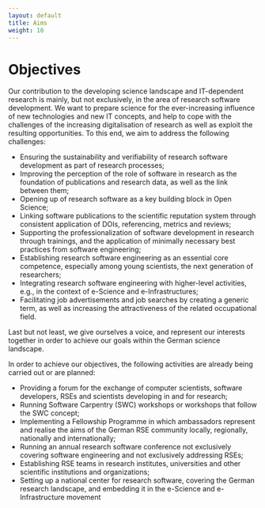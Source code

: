 ```yaml
---
layout: default
title: Aims
weight: 10
---        
```


# Objectives

Our contribution to the developing science landscape and IT-dependent research 
is mainly, but not exclusively, in the area of research software development. We want 
to prepare science for the ever-increasing influence of new technologies and new 
IT concepts, and help to cope with the challenges of the increasing digitalisation 
of research as well as exploit the resulting opportunities. To this end, we aim to 
address the following challenges:

- Ensuring the sustainability and verifiability of research software 
development as part of research processes;
- Improving the perception of the role of software in research as the 
foundation of publications and research data, as well as the link between them;
- Opening up of research software as a key building block in Open Science;
- Linking software publications to the scientific reputation system through 
consistent application of DOIs, referencing, metrics and reviews;
- Supporting the professionalization of software development in research 
through trainings, and the application of minimally necessary best practices 
from software engineering;
- Establishing research software engineering as an essential core competence, 
especially among young scientists, the next generation of researchers;
- Integrating research software engineering with higher-level activities, 
e.g., in the context of e-Science and e-Infrastructures;
- Facilitating job advertisements and job searches by creating a generic 
term, as well as increasing the attractiveness of the related occupational field.

Last but not least, we give ourselves a voice, and represent our interests 
together in order to achieve our goals within the German science landscape.

In order to achieve our objectives, the following activities are already 
being carried out or are planned:

- Providing a forum for the exchange of computer scientists, software developers, 
RSEs and scientists developing in and for research;
- Running Software Carpentry (SWC) workshops or workshops that follow the SWC concept;
- Implementing a Fellowship Programme in which ambassadors represent and realise 
the aims of the German RSE community locally, regionally, nationally and internationally;
- Running an annual research software conference not exclusively 
covering software engineering and not exclusively addressing RSEs;
- Establishing RSE teams in research institutes, universities and other scientific 
institutions and organizations;
- Setting up a national center for research software, covering the German 
research landscape, and embedding it in the e-Science and e-Infrastructure movement